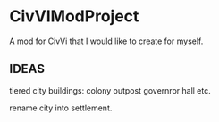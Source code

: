 # CivVIModProject
A mod for CivVi that I would like to create for myself. 

## IDEAS
tiered city buildings:
  colony outpost
  governror hall
  etc.

rename city into settlement.
